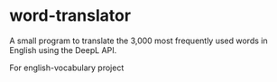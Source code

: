 # word-translator

A small program to translate the 3,000 most frequently used words in English using the DeepL API.

For english-vocabulary project
